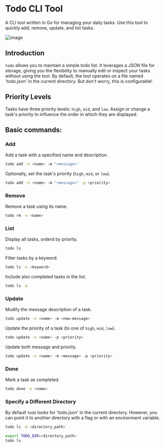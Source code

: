 # Todo CLI Tool
A CLI tool written in Go for managing your daily tasks.
Use this tool to quickly add, remove, update, and list tasks.

![image](https://github.com/polldo/todo/assets/17302582/46833224-f68f-4947-a7ab-2a1496c549b0)

## Introduction
`todo` allows you to maintain a simple todo list.
It leverages a JSON file for storage, giving you the flexibility to manually edit or inspect your tasks without using the tool.
By default, the tool operates on a file named 'todo.json' in the current directory.
But don't worry, this is configurable!

## Priority Levels
Tasks have three priority levels: `high`, `mid`, and `low`. Assign or change a task's priority to influence the order in which they are displayed.


## Basic commands:

### Add
Add a task with a specified name and description.
``` bash
todo add -n <name> -m "<message>"
```

Optionally, set the task's priority (`high`, `mid`, or `low`).
``` bash
todo add -n <name> -m "<message>" -p <priority>
```

### Remove
Remove a task using its name.
``` bash
todo rm -n <name>
```

### List
Display all tasks, orderd by priority.
``` bash
todo ls
```

Filter tasks by a keyword.
``` bash
todo ls -s <keyword>
```

Include also completed tasks in the list.
``` bash
todo ls -a
```

### Update
Modify the message description of a task.
``` bash
todo update -n <name> -m <new-message>
```

Update the priority of a task (to one of `high`, `mid`, `low`).
``` bash
todo update -n <name> -p <priority>
```

Update both message and priority.
``` bash
todo update -n <name> -m <message> -p <priority>
```

### Done
Mark a task as completed.
``` bash
todo done -n <name>
```

### Specify a Different Directory
By default `todo` looks for 'todo.json' in the current directory. 
However, you can point it to another directory with a flag or with an environment variable.
``` bash
todo ls -d <directory_path>
```

``` bash
export TODO_DIR=<directory_path>
todo ls
```

